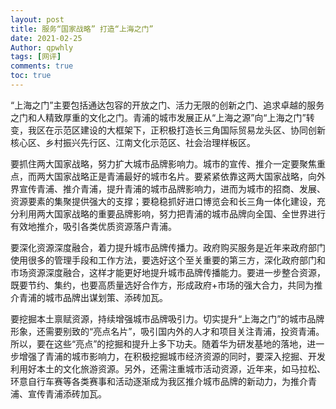 ```yaml
---
layout: post
title: 服务“国家战略” 打造“上海之门”
date: 2021-02-25
Author: qpwhly 
tags: [网评]
comments: true
toc: true
---
```






“上海之门”主要包括通达包容的开放之门、活力无限的创新之门、追求卓越的服务之门和人精致厚重的文化之门。青浦的城市发展正从“上海之源”向“上海之门”转变，我区在示范区建设的大框架下，正积极打造长三角国际贸易龙头区、协同创新核心区、乡村振兴先行区、江南文化示范区、社会治理样板区。

要抓住两大国家战略，努力扩大城市品牌影响力。城市的宣传、推介一定要聚焦重点，而两大国家战略正是青浦最好的城市名片。要紧紧依靠这两大国家战略，向外界宣传青浦、推介青浦，提升青浦的城市品牌影响力，进而为城市的招商、发展、资源要素的集聚提供强大的支撑；要稳稳抓好进口博览会和长三角一体化建设，充分利用两大国家战略的重要品牌影响，努力把青浦的城市品牌向全国、全世界进行有效地推介，吸引各类优质资源落户青浦。

要深化资源深度融合，着力提升城市品牌传播力。政府购买服务是近年来政府部门使用很多的管理手段和工作方法，要选好这个至关重要的第三方，深化政府部门和市场资源深度融合，这样才能更好地提升城市品牌传播能力。要进一步整合资源，既要节约、集约，也要高质量选好合作方，形成政府+市场的强大合力，共同为推介青浦的城市品牌出谋划策、添砖加瓦。

要挖掘本土禀赋资源，持续增强城市品牌吸引力。切实提升“上海之门”的城市品牌形象，还需要别致的“亮点名片”，吸引国内外的人才和项目关注青浦，投资青浦。所以，要在这些“亮点”的挖掘和提升上多下功夫。随着华为研发基地的落地，进一步增强了青浦的城市影响力，在积极挖掘城市经济资源的同时，要深入挖掘、开发利用好本土的文化旅游资源。另外，还需注重城市活动资源，近年来，如马拉松、环意自行车赛等各类赛事和活动逐渐成为我区推介城市品牌的新动力，为推介青浦、宣传青浦添砖加瓦。
